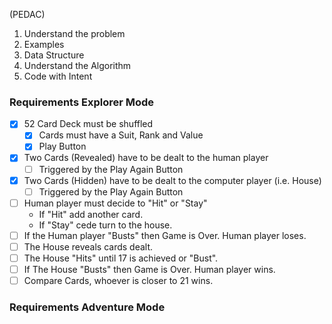 (PEDAC)
1. Understand the problem
2. Examples
3. Data Structure
4. Understand the Algorithm
5. Code with Intent


### Requirements Explorer Mode

- [x] 52 Card Deck must be shuffled
    - [x] Cards must have a Suit, Rank and Value
    - [x] Play Button
- [x] Two Cards (Revealed) have to be dealt to the human player
    - [ ] Triggered by the Play Again Button
- [x] Two Cards (Hidden) have to be dealt to the computer player (i.e. House)
    - [ ] Triggered by the Play Again Button
- [ ] Human player must decide to "Hit" or "Stay"
    - If "Hit" add another card.
    - If "Stay" cede turn to the house.
- [ ] If the Human player "Busts" then Game is Over. Human player loses.
- [ ] The House reveals cards dealt.
- [ ] The House "Hits" until 17 is achieved or "Bust".
- [ ] If The House "Busts" then Game is Over. Human player wins.
- [ ] Compare Cards, whoever is closer to 21 wins.

### Requirements Adventure Mode